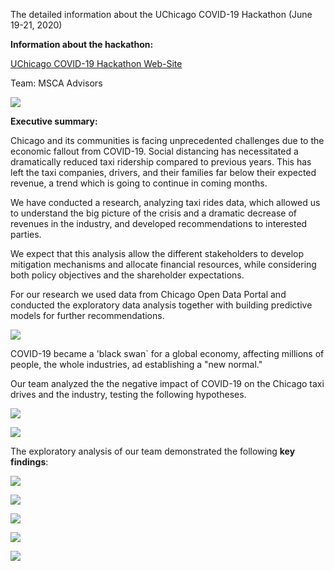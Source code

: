 The detailed information about the UChicago COVID-19 Hackathon (June 19-21, 2020)

**Information about the hackathon:**

[UChicago COVID-19 Hackathon Web-Site](https://voices.uchicago.edu/mscahackathon/)

Team: MSCA Advisors

![](https://i.ibb.co/XVXHXPX/9.png)

**Executive summary:**

Chicago and its communities is facing unprecedented challenges due to the economic fallout from COVID-19. Social distancing has necessitated a dramatically reduced taxi ridership compared to previous years. This has left the taxi companies, drivers, and their families far below their expected revenue, a trend which is going to continue in coming months.

We have conducted a research, analyzing taxi rides data, which allowed us to understand the big picture of the crisis and a dramatic decrease of revenues in the industry, and developed recommendations to interested parties.

We expect that this analysis allow the different stakeholders to develop mitigation mechanisms and allocate financial resources, while considering both policy objectives and the shareholder expectations.

For our research we used data from Chicago Open Data Portal and conducted the exploratory data analysis together with building predictive models for further recommendations.


![](https://i.ibb.co/hCQFhBt/1.png)

COVID-19 became a 'black swan` for a global economy, affecting millions of people, the whole industries, ad establishing a "new normal."

Our team analyzed the the negative impact of COVID-19 on the Chicago taxi drives and the industry, testing the following hypotheses.

![](https://i.ibb.co/XtzD5tN/2.png)

![](https://i.ibb.co/rpJHngw/3.png)

The exploratory analysis of our team demonstrated the following **key findings**:

![](https://i.ibb.co/GvSB6b9/4.png)

![](https://i.ibb.co/28q52hN/5.png)

![](https://i.ibb.co/ZBY1C3W/6.png)

![](https://i.ibb.co/Zm0FgSK/7.png)

![](https://i.ibb.co/JFZdtP8/8.png)